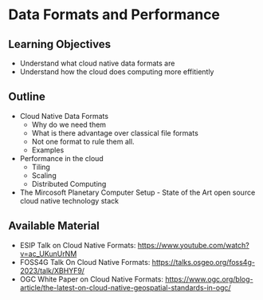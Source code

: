 # Data Formats and Performance

## Learning Objectives
- Understand what cloud native data formats are
- Understand how the cloud does computing more effitiently

## Outline
- Cloud Native Data Formats
  - Why do we need them
  - What is there advantage over classical file formats
  - Not one format to rule them all.
  - Examples
- Performance in the cloud
  - Tiling
  - Scaling
  - Distributed Computing
- The Mircosoft Planetary Computer Setup - State of the Art open source cloud native technology stack

## Available Material
- ESIP Talk on Cloud Native Formats: https://www.youtube.com/watch?v=ac_UKunUrNM
- FOSS4G Talk On Cloud Native Formats:  https://talks.osgeo.org/foss4g-2023/talk/XBHYF9/
- OGC White Paper on Cloud Native Formats: https://www.ogc.org/blog-article/the-latest-on-cloud-native-geospatial-standards-in-ogc/
